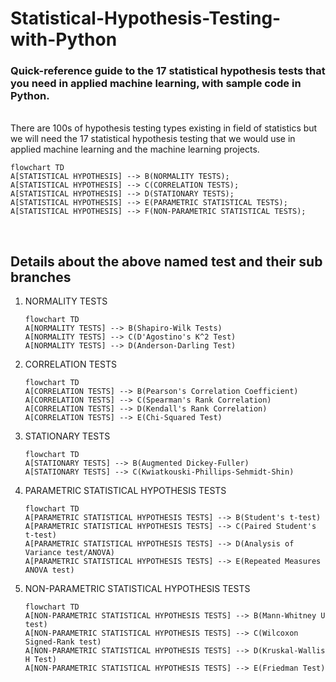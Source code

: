 # Statistical-Hypothesis-Testing-with-Python
### Quick-reference guide to the 17 statistical hypothesis tests that you need in applied machine learning, with sample code in Python.
<br>
There are 100s of hypothesis testing types existing in field of statistics but we will need the 17 statistical hypothesis testing that we would use in applied machine learning and the machine learning projects.

```mermaid
flowchart TD
A[STATISTICAL HYPOTHESIS] --> B(NORMALITY TESTS);
A[STATISTICAL HYPOTHESIS] --> C(CORRELATION TESTS);
A[STATISTICAL HYPOTHESIS] --> D(STATIONARY TESTS);
A[STATISTICAL HYPOTHESIS] --> E(PARAMETRIC STATISTICAL TESTS);
A[STATISTICAL HYPOTHESIS] --> F(NON-PARAMETRIC STATISTICAL TESTS);
```
<br>

## Details about the above named test and their sub branches

<ol>
<p>
  <li>NORMALITY TESTS
    
  ```mermaid
  flowchart TD
  A[NORMALITY TESTS] --> B(Shapiro-Wilk Tests)
  A[NORMALITY TESTS] --> C(D'Agostino's K^2 Test)
  A[NORMALITY TESTS] --> D(Anderson-Darling Test)
  ```
 
 <p>
  <li>CORRELATION TESTS
  
  ```mermaid 
  flowchart TD
  A[CORRELATION TESTS] --> B(Pearson's Correlation Coefficient)
  A[CORRELATION TESTS] --> C(Spearman's Rank Correlation)
  A[CORRELATION TESTS] --> D(Kendall's Rank Correlation)
  A[CORRELATION TESTS] --> E(Chi-Squared Test)
  ```

<p>
  <li>STATIONARY TESTS
  
  ```mermaid
  flowchart TD
  A[STATIONARY TESTS] --> B(Augmented Dickey-Fuller)
  A[STATIONARY TESTS] --> C(Kwiatkouski-Phillips-Sehmidt-Shin)
  ```
  
<p>
  <li>PARAMETRIC STATISTICAL HYPOTHESIS TESTS
  
  ```mermaid
  flowchart TD
  A[PARAMETRIC STATISTICAL HYPOTHESIS TESTS] --> B(Student's t-test)
  A[PARAMETRIC STATISTICAL HYPOTHESIS TESTS] --> C(Paired Student's t-test)
  A[PARAMETRIC STATISTICAL HYPOTHESIS TESTS] --> D(Analysis of Variance test/ANOVA)
  A[PARAMETRIC STATISTICAL HYPOTHESIS TESTS] --> E(Repeated Measures ANOVA test)
  ```
  
<p>
  <li>NON-PARAMETRIC STATISTICAL HYPOTHESIS TESTS
    
  ```mermaid
  flowchart TD
  A[NON-PARAMETRIC STATISTICAL HYPOTHESIS TESTS] --> B(Mann-Whitney U test)
  A[NON-PARAMETRIC STATISTICAL HYPOTHESIS TESTS] --> C(Wilcoxon Signed-Rank test)
  A[NON-PARAMETRIC STATISTICAL HYPOTHESIS TESTS] --> D(Kruskal-Wallis H Test)
  A[NON-PARAMETRIC STATISTICAL HYPOTHESIS TESTS] --> E(Friedman Test)
  ```
    
</ol>
